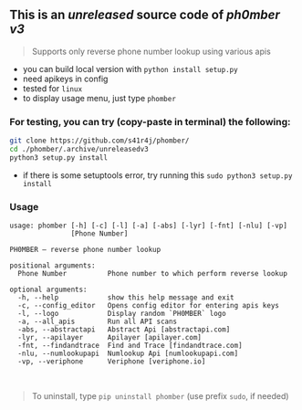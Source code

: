 ## This is an _unreleased_ source code of _ph0mber v3_
> Supports only reverse phone number lookup using various apis

- you can build local version with `python install setup.py`
- need apikeys in config 
- tested for `linux`
- to display usage menu, just type `phomber` 
 
 
 
### For testing, you can try (copy-paste in terminal) the following:
 ```bash
 git clone https://github.com/s41r4j/phomber/
 cd ./phomber/.archive/unreleasedv3
 python3 setup.py install
 ```
- if there is some setuptools error, try running this `sudo python3 setup.py install`


### Usage

```
usage: phomber [-h] [-c] [-l] [-a] [-abs] [-lyr] [-fnt] [-nlu] [-vp]
               [Phone Number]

PH0MBER — reverse phone number lookup

positional arguments:
  Phone Number          Phone number to which perform reverse lookup

optional arguments:
  -h, --help            show this help message and exit
  -c, --config_editor   Opens config editor for entering apis keys
  -l, --logo            Display random `PH0MBER` logo
  -a, --all_apis        Run all API scans
  -abs, --abstractapi   Abstract Api [abstractapi.com]
  -lyr, --apilayer      Apilayer [apilayer.com]
  -fnt, --findandtrace  Find and Trace [findandtrace.com]
  -nlu, --numlookupapi  Numlookup Api [numlookupapi.com]
  -vp, --veriphone      Veriphone [veriphone.io]
```

<br>

> To uninstall, type `pip uninstall phomber` (use prefix `sudo`, if needed)
